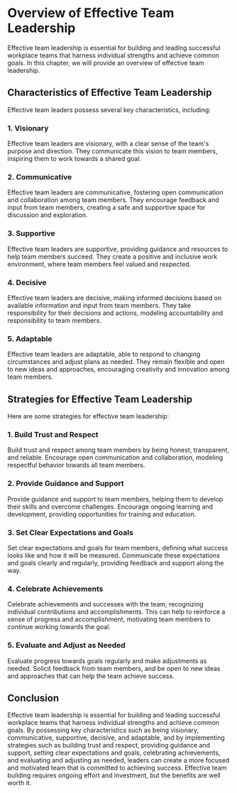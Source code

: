 Overview of Effective Team Leadership
====================================================================================

Effective team leadership is essential for building and leading successful workplace teams that harness individual strengths and achieve common goals. In this chapter, we will provide an overview of effective team leadership.

Characteristics of Effective Team Leadership
--------------------------------------------

Effective team leaders possess several key characteristics, including:

### 1. Visionary

Effective team leaders are visionary, with a clear sense of the team's purpose and direction. They communicate this vision to team members, inspiring them to work towards a shared goal.

### 2. Communicative

Effective team leaders are communicative, fostering open communication and collaboration among team members. They encourage feedback and input from team members, creating a safe and supportive space for discussion and exploration.

### 3. Supportive

Effective team leaders are supportive, providing guidance and resources to help team members succeed. They create a positive and inclusive work environment, where team members feel valued and respected.

### 4. Decisive

Effective team leaders are decisive, making informed decisions based on available information and input from team members. They take responsibility for their decisions and actions, modeling accountability and responsibility to team members.

### 5. Adaptable

Effective team leaders are adaptable, able to respond to changing circumstances and adjust plans as needed. They remain flexible and open to new ideas and approaches, encouraging creativity and innovation among team members.

Strategies for Effective Team Leadership
----------------------------------------

Here are some strategies for effective team leadership:

### 1. Build Trust and Respect

Build trust and respect among team members by being honest, transparent, and reliable. Encourage open communication and collaboration, modeling respectful behavior towards all team members.

### 2. Provide Guidance and Support

Provide guidance and support to team members, helping them to develop their skills and overcome challenges. Encourage ongoing learning and development, providing opportunities for training and education.

### 3. Set Clear Expectations and Goals

Set clear expectations and goals for team members, defining what success looks like and how it will be measured. Communicate these expectations and goals clearly and regularly, providing feedback and support along the way.

### 4. Celebrate Achievements

Celebrate achievements and successes with the team, recognizing individual contributions and accomplishments. This can help to reinforce a sense of progress and accomplishment, motivating team members to continue working towards the goal.

### 5. Evaluate and Adjust as Needed

Evaluate progress towards goals regularly and make adjustments as needed. Solicit feedback from team members, and be open to new ideas and approaches that can help the team achieve success.

Conclusion
----------

Effective team leadership is essential for building and leading successful workplace teams that harness individual strengths and achieve common goals. By possessing key characteristics such as being visionary, communicative, supportive, decisive, and adaptable, and by implementing strategies such as building trust and respect, providing guidance and support, setting clear expectations and goals, celebrating achievements, and evaluating and adjusting as needed, leaders can create a more focused and motivated team that is committed to achieving success. Effective team building requires ongoing effort and investment, but the benefits are well worth it.
